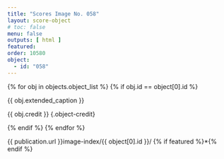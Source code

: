 ```yaml
---
title: "Scores Image No. 058"
layout: score-object
# toc: false
menu: false
outputs: [ html ]
featured: 
order: 10580
object:
  - id: "058"
---
```


{% for obj in objects.object_list %}
{% if obj.id == object[0].id %}

{{ obj.extended_caption }}

{{ obj.credit }} {.object-credit}

{% endif %}
{% endfor %}

<div class="object-credit object-url is-print-only">

{{ publication.url }}image-index/{{ object[0].id }}/ {% if featured %}*{% endif %}

</div>
